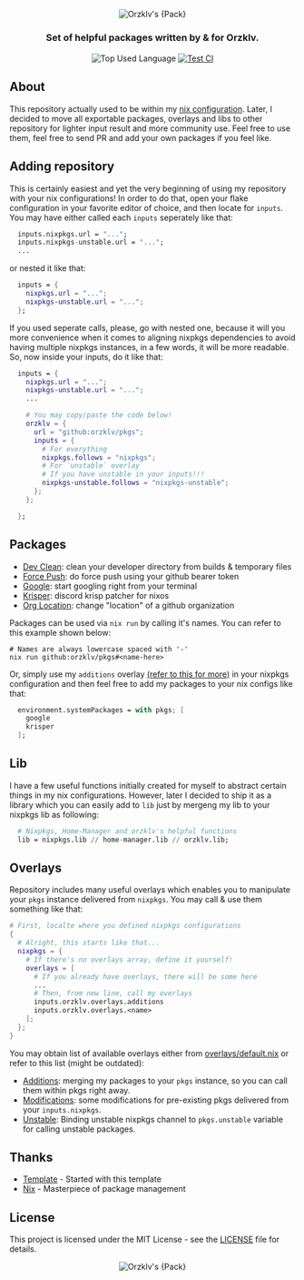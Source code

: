 <p align="center">
    <img src=".github/assets/header.png" alt="Orzklv's {Pack}">
</p>

<p align="center">
    <h3 align="center">Set of helpful packages written by & for Orzklv.</h3>
</p>

<p align="center">
    <img align="center" src="https://img.shields.io/github/languages/top/orzklv/pkgs?style=flat&logo=nixos&logoColor=ffffff&labelColor=242424&color=242424" alt="Top Used Language">
    <a href="https://github.com/orzklv/nix/actions/workflows/test.yml"><img align="center" src="https://img.shields.io/github/actions/workflow/status/orzklv/pkgs/test.yml?style=flat&logo=github&logoColor=ffffff&labelColor=242424&color=242424" alt="Test CI"></a>
</p>

## About

This repository actually used to be within my [nix configuration](https://github.com/orzklv/nix). Later, I decided to move all exportable packages, overlays and libs to other repository for lighter input result and more community use. Feel free to use them, feel free to send PR and add your own packages if you feel like.

## Adding repository

This is certainly easiest and yet the very beginning of using my repository with your nix configurations! In order to do that, open your flake configuration in your favorite editor of choice, and then locate for `inputs`. You may have either called each `inputs` seperately like that:

```nix
  inputs.nixpkgs.url = "...";
  inputs.nixpkgs-unstable.url = "...";
  ...
```

or nested it like that:

```nix
  inputs = {
    nixpkgs.url = "...";
    nixpkgs-unstable.url = "...";
  };
```

If you used seperate calls, please, go with nested one, because it will you more convenience when it comes to aligning nixpkgs dependencies to avoid having multiple nixpkgs instances, in a few words, it will be more readable. So, now inside your inputs, do it like that:

```nix
  inputs = {
    nixpkgs.url = "...";
    nixpkgs-unstable.url = "...";
    ...

    # You may copy/paste the code below!
    orzklv = {
      url = "github:orzklv/pkgs";
      inputs = {
        # For everything
        nixpkgs.follows = "nixpkgs";
        # For `unstable` overlay
        # If you have unstable in your inputs!!!
        nixpkgs-unstable.follows = "nixpkgs-unstable";
      };
    };

  };
```

## Packages

- [Dev Clean](./packages/dev-clean/default.nix): clean your developer directory from builds & temporary files
- [Force Push](./packages/force-push/default.nix): do force push using your github bearer token
- [Google](./packages/google/default.nix): start googling right from your terminal
- [Krisper](./packages/krisper/default.nix): discord krisp patcher for nixos
- [Org Location](./packages/org-location/default.nix): change "location" of a github organization

Packages can be used via `nix run` by calling it's names. You can refer to this example shown below:

```shell
# Names are always lowercase spaced with '-'
nix run github:orzklv/pkgs#<name-here>
```

Or, simply use my `additions` overlay [(refer to this for more)](#overlays) in your nixpkgs configuration and then feel free to add my packages to your nix configs like that:

```nix
  environment.systemPackages = with pkgs; [
    google
    krisper
  ];
```

## Lib

I have a few useful functions initially created for myself to abstract certain things in my nix configurations. However, later I decided to ship it as a library which you can easily add to `lib` just by mergeng my lib to your nixpkgs lib as following:

```nix
  # Nixpkgs, Home-Manager and orzklv's helpful functions
  lib = nixpkgs.lib // home-manager.lib // orzklv.lib;
```

## Overlays

Repository includes many useful overlays which enables you to manipulate your `pkgs` instance delivered from `nixpkgs`. You may call & use them something like that:

```nix
# First, localte where you defined nixpkgs configurations
{
  # Alright, this starts like that...
  nixpkgs = {
    # If there's no overlays array, define it yourself!
    overlays = [
      # If you already have overlays, there will be some here
      ...
      # Then, from new line, call my overlays
      inputs.orzklv.overlays.additions
      inputs.orzklv.overlays.<name>
    ];
  };
}
```

You may obtain list of available overlays either from [overlays/default.nix](./overlays/default.nix) or refer to this list (might be outdated):

- [Additions](./overlays/additions.nix): merging my packages to your `pkgs` instance, so you can call them within pkgs right away.
- [Modifications](./overlays/modifications.nix): some modifications for pre-existing pkgs delivered from your `inputs.nixpkgs`.
- [Unstable](./overlays/unstable.nix): Binding unstable nixpkgs channel to `pkgs.unstable` variable for calling unstable packages.

## Thanks

- [Template](https://github.com/xinux-org/templates) - Started with this template
- [Nix](https://nixos.org/) - Masterpiece of package management

## License

This project is licensed under the MIT License - see the [LICENSE](license) file for details.

<p align="center">
    <img src=".github/assets/footer.png" alt="Orzklv's {Pack}">
</p>

